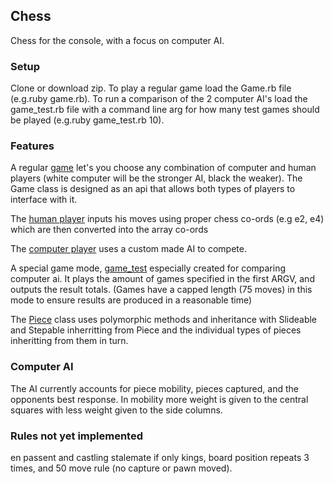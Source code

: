 ## Chess
Chess for the console, with a focus on computer AI.

### Setup
Clone or download zip.
To play a regular game load the Game.rb file (e.g.ruby game.rb).
To run a comparison of the 2 computer AI's load the game\_test.rb file with a command line arg for how many test games should be played (e.g.ruby game_test.rb 10).

### Features
A regular [game](game.rb) let's you choose any combination of computer and human players (white computer will be the stronger AI, black the weaker). The Game class is designed as an api that allows both types of players to interface with it.

The [human player](players/human_player.rb) inputs his moves using proper chess co-ords (e.g e2, e4) which are then converted into the array co-ords

The [computer player](players/computer_player.rb) uses a custom made AI to compete.

A special game mode, [game_test](game_test.rb) especially created for comparing computer ai. It plays the amount of games specified in the first ARGV, and outputs the result totals. (Games have a capped length (75 moves) in this mode to ensure results are produced in a reasonable time)

The [Piece](pieces/piece.rb) class uses polymorphic methods and inheritance with Slideable and Stepable inherritting from Piece and the individual types of pieces inheritting from them in turn.

### Computer AI
The AI currently accounts for piece mobility, pieces captured, and the opponents best response. In mobility more weight is given to the central squares with less weight given to the side columns.

### Rules not yet implemented
en passent and castling
stalemate if only kings, board position repeats 3 times, and 50 move rule (no capture or pawn moved).

